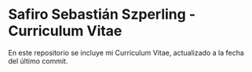 # Safiro Sebastián Szperling - Curriculum Vitae

En este repositorio se incluye mi Curriculum Vitae, actualizado a la fecha del último commit.